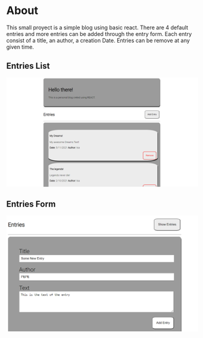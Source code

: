 # About

This small proyect is a simple blog using basic react. There are 4 default entries and more entries can be added through the entry form. Each entry consist of a title, an author, a creation Date. Entries can be remove at any given time.

## Entries List

![EntriesList](Docs/Images/Entries.png "Entries List")

## Entries Form

![EntriesForm](Docs/Images/entryform.png "Entries Form")